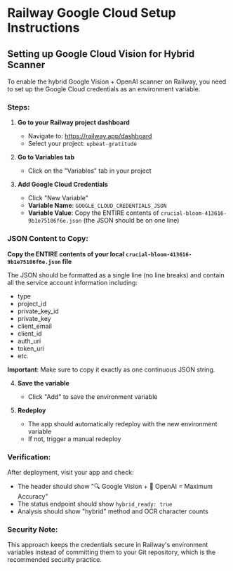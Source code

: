# Railway Google Cloud Setup Instructions

## Setting up Google Cloud Vision for Hybrid Scanner

To enable the hybrid Google Vision + OpenAI scanner on Railway, you need to set up the Google Cloud credentials as an environment variable.

### Steps:

1. **Go to your Railway project dashboard**
   - Navigate to: https://railway.app/dashboard
   - Select your project: `upbeat-gratitude`

2. **Go to Variables tab**
   - Click on the "Variables" tab in your project

3. **Add Google Cloud Credentials**
   - Click "New Variable"
   - **Variable Name**: `GOOGLE_CLOUD_CREDENTIALS_JSON`
   - **Variable Value**: Copy the ENTIRE contents of `crucial-bloom-413616-9b1e75106f6e.json` (the JSON should be on one line)

### JSON Content to Copy:

**Copy the ENTIRE contents of your local `crucial-bloom-413616-9b1e75106f6e.json` file**

The JSON should be formatted as a single line (no line breaks) and contain all the service account information including:
- type
- project_id  
- private_key_id
- private_key
- client_email
- client_id
- auth_uri
- token_uri
- etc.

**Important**: Make sure to copy it exactly as one continuous JSON string.

4. **Save the variable**
   - Click "Add" to save the environment variable

5. **Redeploy**
   - The app should automatically redeploy with the new environment variable
   - If not, trigger a manual redeploy

### Verification:

After deployment, visit your app and check:
- The header should show "🔍 Google Vision + 🧠 OpenAI = Maximum Accuracy"
- The status endpoint should show `hybrid_ready: true`
- Analysis should show "hybrid" method and OCR character counts

### Security Note:

This approach keeps the credentials secure in Railway's environment variables instead of committing them to your Git repository, which is the recommended security practice.
